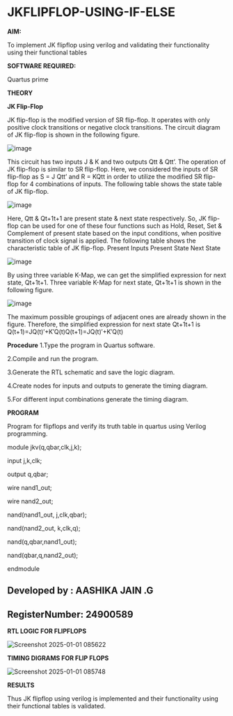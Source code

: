 # JKFLIPFLOP-USING-IF-ELSE

**AIM:** 

To implement  JK flipflop using verilog and validating their functionality using their functional tables

**SOFTWARE REQUIRED:**

Quartus prime

**THEORY**

**JK Flip-Flop**

JK flip-flop is the modified version of SR flip-flop. It operates with only positive clock transitions or negative clock transitions. The circuit diagram of JK flip-flop is shown in the following figure.

![image](https://github.com/naavaneetha/JKFLIPFLOP-USING-IF-ELSE/assets/154305477/a649c30b-232b-4558-b188-fd6c09845180)


This circuit has two inputs J & K and two outputs Qtt & Qtt’. The operation of JK flip-flop is similar to SR flip-flop. Here, we considered the inputs of SR flip-flop as S = J Qtt’ and R = KQtt in order to utilize the modified SR flip-flop for 4 combinations of inputs. The following table shows the state table of JK flip-flop.

![image](https://github.com/naavaneetha/JKFLIPFLOP-USING-IF-ELSE/assets/154305477/c4360742-e8a8-4937-b089-c46c0433f9a3)

 
Here, Qtt & Qt+1t+1 are present state & next state respectively. So, JK flip-flop can be used for one of these four functions such as Hold, Reset, Set & Complement of present state based on the input conditions, when positive transition of clock signal is applied. The following table shows the characteristic table of JK flip-flop. Present Inputs Present State Next State
 
![image](https://github.com/naavaneetha/JKFLIPFLOP-USING-IF-ELSE/assets/154305477/6c275261-a6d5-4c37-a3a7-1e88ca11c4cd)

By using three variable K-Map, we can get the simplified expression for next state, Qt+1t+1. Three variable K-Map for next state, Qt+1t+1 is shown in the following figure.
 
![image](https://github.com/naavaneetha/JKFLIPFLOP-USING-IF-ELSE/assets/154305477/5174f41b-0ce0-4329-a372-6d1943ea6673)

The maximum possible groupings of adjacent ones are already shown in the figure. Therefore, the simplified expression for next state Qt+1t+1 is Q(t+1)=JQ(t)′+K′Q(t)Q(t+1)=JQ(t)′+K′Q(t)

**Procedure**
1.Type the program in Quartus software.

2.Compile and run the program.

3.Generate the RTL schematic and save the logic diagram.

4.Create nodes for inputs and outputs to generate the timing diagram.

5.For different input combinations generate the timing diagram.


**PROGRAM**

Program for flipflops and verify its truth table in quartus using Verilog programming. 

module jkv(q,qbar,clk,j,k);

input j,k,clk;

output q,qbar;

wire nand1_out;

wire nand2_out;

nand(nand1_out, j,clk,qbar);

nand(nand2_out, k,clk,q);

nand(q,qbar,nand1_out);

nand(qbar,q,nand2_out);

endmodule

## Developed by : AASHIKA JAIN .G
## RegisterNumber: 24900589


**RTL LOGIC FOR FLIPFLOPS**

![Screenshot 2025-01-01 085622](https://github.com/user-attachments/assets/a18373e5-5e42-4191-bf4d-1ab83c9e8d4a)

**TIMING DIGRAMS FOR FLIP FLOPS**

![Screenshot 2025-01-01 085748](https://github.com/user-attachments/assets/e662b59b-b406-4a81-a6a5-ab3fc6d621b5)


**RESULTS**

 Thus JK flipflop using verilog is implemented and their functionality using their functional tables is validated.
